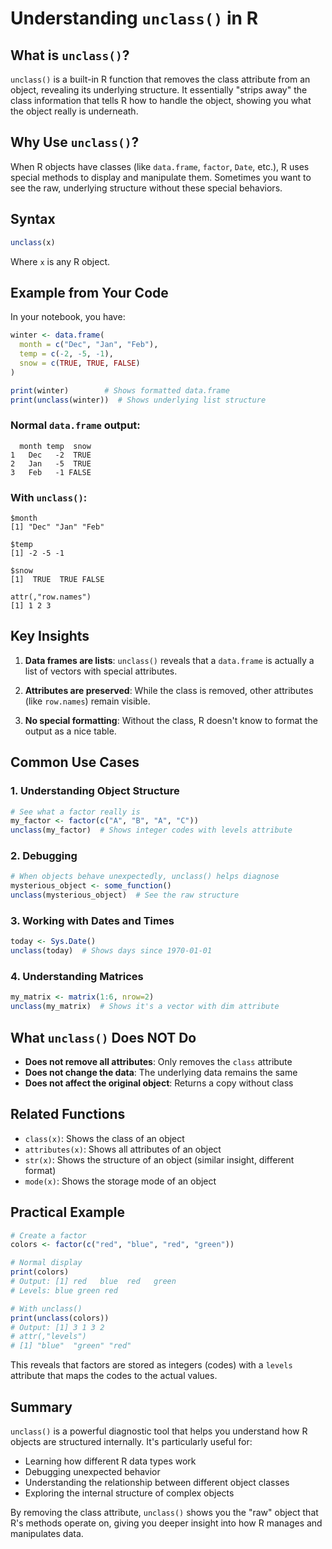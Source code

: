 # Understanding `unclass()` in R

## What is `unclass()`?

`unclass()` is a built-in R function that removes the class attribute from an object, revealing its underlying structure. It essentially "strips away" the class information that tells R how to handle the object, showing you what the object really is underneath.

## Why Use `unclass()`?

When R objects have classes (like `data.frame`, `factor`, `Date`, etc.), R uses special methods to display and manipulate them. Sometimes you want to see the raw, underlying structure without these special behaviors.

## Syntax

```r
unclass(x)
```

Where `x` is any R object.

## Example from Your Code

In your notebook, you have:

```r
winter <- data.frame(
  month = c("Dec", "Jan", "Feb"),
  temp = c(-2, -5, -1),
  snow = c(TRUE, TRUE, FALSE)
)

print(winter)        # Shows formatted data.frame
print(unclass(winter))  # Shows underlying list structure
```

### Normal `data.frame` output:
```
  month temp  snow
1   Dec   -2  TRUE
2   Jan   -5  TRUE
3   Feb   -1 FALSE
```

### With `unclass()`:
```
$month
[1] "Dec" "Jan" "Feb"

$temp
[1] -2 -5 -1

$snow
[1]  TRUE  TRUE FALSE

attr(,"row.names")
[1] 1 2 3
```

## Key Insights

1. **Data frames are lists**: `unclass()` reveals that a `data.frame` is actually a list of vectors with special attributes.

2. **Attributes are preserved**: While the class is removed, other attributes (like `row.names`) remain visible.

3. **No special formatting**: Without the class, R doesn't know to format the output as a nice table.

## Common Use Cases

### 1. Understanding Object Structure
```r
# See what a factor really is
my_factor <- factor(c("A", "B", "A", "C"))
unclass(my_factor)  # Shows integer codes with levels attribute
```

### 2. Debugging
```r
# When objects behave unexpectedly, unclass() helps diagnose
mysterious_object <- some_function()
unclass(mysterious_object)  # See the raw structure
```

### 3. Working with Dates and Times
```r
today <- Sys.Date()
unclass(today)  # Shows days since 1970-01-01
```

### 4. Understanding Matrices
```r
my_matrix <- matrix(1:6, nrow=2)
unclass(my_matrix)  # Shows it's a vector with dim attribute
```

## What `unclass()` Does NOT Do

- **Does not remove all attributes**: Only removes the `class` attribute
- **Does not change the data**: The underlying data remains the same
- **Does not affect the original object**: Returns a copy without class

## Related Functions

- `class(x)`: Shows the class of an object
- `attributes(x)`: Shows all attributes of an object
- `str(x)`: Shows the structure of an object (similar insight, different format)
- `mode(x)`: Shows the storage mode of an object

## Practical Example

```r
# Create a factor
colors <- factor(c("red", "blue", "red", "green"))

# Normal display
print(colors)
# Output: [1] red   blue  red   green
# Levels: blue green red

# With unclass()
print(unclass(colors))
# Output: [1] 3 1 3 2
# attr(,"levels")
# [1] "blue"  "green" "red"
```

This reveals that factors are stored as integers (codes) with a `levels` attribute that maps the codes to the actual values.

## Summary

`unclass()` is a powerful diagnostic tool that helps you understand how R objects are structured internally. It's particularly useful for:

- Learning how different R data types work
- Debugging unexpected behavior
- Understanding the relationship between different object classes
- Exploring the internal structure of complex objects

By removing the class attribute, `unclass()` shows you the "raw" object that R's methods operate on, giving you deeper insight into how R manages and manipulates data.
